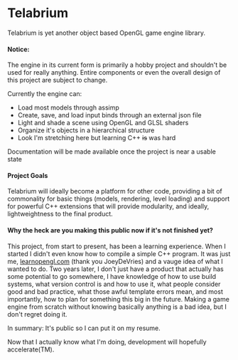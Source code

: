 
# Telabrium
Telabrium is yet another object based OpenGL game engine library.

#### Notice:
The engine in its current form is primarily a hobby project and shouldn't be used for really anything. Entire components or even the overall design of this project are subject to change.

Currently the engine can:
- Load most models through assimp
- Create, save, and load input binds through an external json file
- Light and shade a scene using OpenGL and GLSL shaders
- Organize it's objects in a hierarchical structure
- Look I'm stretching here but learning C++ ~~is~~ was hard

Documentation will be made available once the project is near a usable state

#### Project Goals
Telabrium will ideally become a platform for other code, providing a bit of commonality for basic things (models, rendering, level loading) and support for powerful C++ extensions that will provide modularity, and ideally, lightweightness to the final product.

#### Why the heck are you making this public now if it's not finished yet?
This project, from start to present, has been a learning experience. When I started I didn't even know how to compile a simple C++ program. It was just me, [learnopengl.com](http://learnopengl.com "learnopengl.com") (thank you JoeyDeVries) and a vauge idea of what I wanted to do. Two years later, I don't just have a product that actually has some potential to go somewhere, I have knowledge of how to use build systems, what version control is and how to use it,  what people consider good and bad practice, what those awful template errors mean, and most importantly, how to plan for something this big in the future. Making a game engine from scratch without knowing basically anything is a bad idea, but I don't regret doing it. 

In summary: It's public so I can put it on my resume.

Now that I actually know what I'm doing, development will hopefully accelerate(TM). 